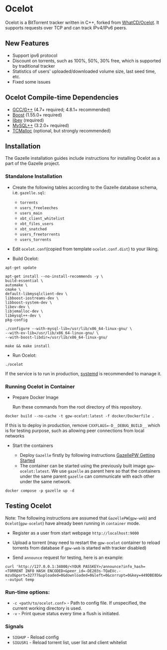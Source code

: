 # Ocelot

Ocelot is a BitTorrent tracker written in C++, forked from [WhatCD/Ocelot](https://github.com/WhatCD/Ocelot). It supports requests over TCP and can track IPv4/IPv6 peers.

## New Features

* Support ipv6 protocol
* Discount on torrents, such as 100%, 50%, 30% free, which is supported by traditional tracker
* Statistics of users' uploaded/downloaded volume size, last seed time, etc.
* Fixed some issues

## Ocelot Compile-time Dependencies

* [GCC/G++](http://gcc.gnu.org/) (4.7+ required; 4.8.1+ recommended)
* [Boost](http://www.boost.org/) (1.55.0+ required)
* [libev](http://software.schmorp.de/pkg/libev.html) (required)
* [MySQL++](http://tangentsoft.net/mysql++/) (3.2.0+ required)
* [TCMalloc](http://goog-perftools.sourceforge.net/doc/tcmalloc.html) (optional, but strongly recommended)

## Installation

The Gazelle installation guides include instructions for installing Ocelot as a part of the Gazelle project.

### Standalone Installation

* Create the following tables according to the Gazelle database schema, i.e. `gazelle.sql`:
     - `torrents`
     - `users_freeleeches`
     - `users_main`
     - `xbt_client_whitelist`
     - `xbt_files_users`
     - `xbt_snatched`
     - `users_freetorrents`
     - `users_torrents`

* Edit `ocelot.conf`(copied from template `ocelot.conf.dist`) to your liking.

* Build Ocelot:
```shell
apt-get update

apt-get install --no-install-recommends -y \
build-essential \
automake \
cmake \
default-libmysqlclient-dev \
libboost-iostreams-dev \
libboost-system-dev \
libev-dev \
libjemalloc-dev \
libmysql++-dev \
pkg-config

./configure --with-mysql-lib=/usr/lib/x86_64-linux-gnu/ \
--with-ev-lib=/usr/lib/x86_64-linux-gnu/ \
--with-boost-libdir=/usr/lib/x86_64-linux-gnu/

make && make install
```

* Run Ocelot:
```shell
./ocelot
```
If the service is to run in production, [systemd](https://wiki.ubuntu.com/systemd) is recommended to manage it.


### Running Ocelot in Container

* Prepare Docker Image

  Run these commands from the root directory of this repository.
```shell
docker build --no-cache -t gpw-ocelot:latest -f docker/Dockerfile .
```
  If this is to deploy in production, remove `CXXFLAGS=-D__DEBUG_BUILD__` which is for testing purpose,
such as allowing peer connections from local networks

* Start the containers

  - Deploy `Gazelle` firstly by following instructions [GazellePW Getting Started](https://github.com/Mosasauroidea/GazellePW/blob/main/docs/Getting-Started.md)
  - The container can be started using the previously built image `gpw-ocelot:latest`. We use `gazelle` as parent here
     so that the containers under the same parent `gazelle` can communicate with each other under the same network. 
```shell    
docker compose -p gazelle up -d
```

## Testing Ocelot

Note: The following instructions are assumed that `GazellePW`(`gpw-web`) and `Ocelot`(`gpw-ocelot`) have already been running in `container` mode.

* Register as a user from start webpage `http://localhost:9000`
  
* Upload a torrent (may need to restart the `gpw-ocelot` container to reload torrents from database if `gpw-web` is started with tracker disabled)

* Send `announce` request for testing, here is an example:
```shell
curl 'http://127.0.0.1:34000/<YOUR PASSKEY>/announce?info_hash=<TORRENT INFO HASH ENCODED>&peer_id=-DE203s-TQaEVc.-mzuO&port=32777&uploaded=0&downloaded=0&left=0&corrupt=0&key=449DBE8D&event=completed&numwant=200&compact=1&no_peer_id=1&supportcrypto=1&redundant=0'  --output temp
```
### Run-time options:

* `-c <path/to/ocelot.conf>` - Path to config file. If unspecified, the current working directory is used.
* `-v` - Print queue status every time a flush is initiated.

### Signals

* `SIGHUP` - Reload config
* `SIGUSR1` - Reload torrent list, user list and client whitelist
